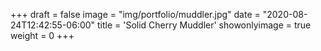 +++
draft = false
image = "img/portfolio/muddler.jpg"
date = "2020-08-24T12:42:55-06:00"
title = 'Solid Cherry Muddler'
showonlyimage = true
weight = 0
+++
